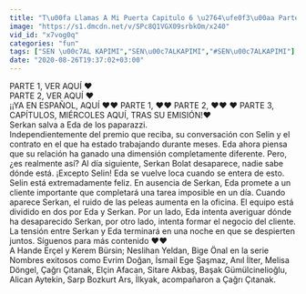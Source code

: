 ```yaml
---
title: "T\u00fa Llamas A Mi Puerta Capitulo 6 \u2764\ufe0f3\u00aa Parte HD\u2764\ufe0f19-8-2020 (SEN \u00c7AL KAPIMI)"
image: "https://s1.dmcdn.net/v/SPc8Q1VGX09srbkOm/x240"
vid_id: "x7vog0q"
categories: "fun"
tags: ["SEN \u00c7AL KAPIMI","SEN\u00c7ALKAPIMI","#SEN\u00c7ALKAPIMI"]
date: "2020-08-26T19:37:02+03:00"
---
```

PARTE 1, VER AQUÍ ❤️       <br>PARTE 2, VER AQUÍ ❤️        <br>¡¡YA EN ESPAÑOL, AQUÍ ❤️❤️   PARTE 1,         ❤️❤️  PARTE 2,        ❤️❤️ ❤️ PARTE 3,      <br>CAPÍTULOS, MIÉRCOLES AQUÍ, TRAS SU EMISIÓN!❤️  <br>Serkan salva a Eda de los paparazzi.   <br>Independientemente del premio que reciba, su conversación con Selin y el contrato en el que ha estado trabajando durante meses. Eda ahora piensa que su relación ha ganado una dimensión completamente diferente. Pero, ¿es realmente así? Al día siguiente, Serkan Bolat desaparece, nadie sabe dónde está. ¡Excepto Selin! Eda se vuelve loca cuando se entera de esto.   <br>Selin está extremadamente feliz. En ausencia de Serkan, Eda promete a un cliente importante que completará una tarea imposible en un día. Cuando aparece Serkan, el ruido de las peleas aumenta en la oficina. El equipo está dividido en dos por Eda y Serkan. Por un lado, Eda intenta averiguar dónde ha desaparecido Serkan, por otro lado, intenta formar el negocio del cliente. La tensión entre Serkan y Eda terminará en una noche en que se despierten juntos. Síguenos para más contenido  ❤️❤️  <br>A Hande Erçel y Kerem Bürsin; Neslihan Yeldan, Bige Önal en la serie Nombres exitosos como Evrim Doğan, İsmail Ege Şaşmaz, Anıl İlter, Melisa Döngel, Çağrı Çıtanak, Elçin Afacan, Sitare Akbaş, Başak Gümülcinelioğlu, Alican Aytekin, Sarp Bozkurt Ars, İlkyak, acompañaron a Çağrı Çıtanak.
